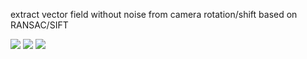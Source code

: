 extract vector field without noise from camera rotation/shift based on RANSAC/SIFT

![](https://github.com/JiayouQin/Python-projects/blob/master/29%20SIFT%20motion%20estimator/Motion%20Estimation%20with%20mask.gif?raw=true)
![](https://github.com/JiayouQin/Python-projects/blob/master/29%20SIFT%20motion%20estimator/Motion%20Estimation_rotation.gif?raw=true)
![](https://github.com/JiayouQin/Python-projects/blob/master/29%20SIFT%20motion%20estimator/Motion%20Estimation_walkway.gif)
